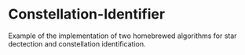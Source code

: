# Constellation-Identifier
Example of the implementation of two homebrewed algorithms for star dectection and constellation identification.
